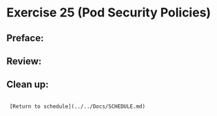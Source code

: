 # Exercise 25 (Pod Security Policies)

## Preface:


## Review:



## Clean up:

```

 [Return to schedule](../../Docs/SCHEDULE.md)
